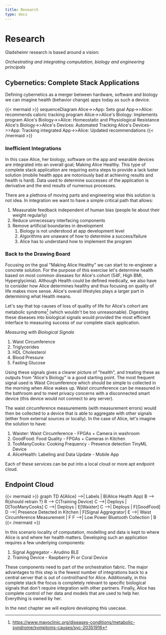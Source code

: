 ```yaml
---
title: Research
type: docs
---
```


# Research 

Glaðsheimr research is based around a vision:

*Orchestrating and integrating computation, biology and engineering principals*

## Cybernetics: Complete Stack Applications

Defining cybernetics as a merger between hardware, software and biology we can imagine health (behavior change) apps today
as such a device. 

{{< mermaid >}}
sequenceDiagram
    Alice->>App: Sets goal
        App->>Alice: recommends caloric tracking program
    Alice->>Alice's Biology: Implements program
        Alice's Biology->>Alice: Homeostatic and Physiological Resistance 
        Alice's Biology->>Alice's Devices: Automated Tracking
        Alice's Devices->>App: Tracking integrated
        App->>Alice: Updated recommendations
{{< /mermaid >}}

### Inefficient Integrations

In this case Alice, her biology, software on the app and wearable devices are integrated into an overall goal; Making Alice Healthy. This type of complete stack application
are requiring extra steps to provide a lack luster solution (mobile health apps are notoriously bad at achieving results and health is hard). Data used to determine successes of the application is derivative and the end results of numerous processes.  

There are a plethora of moving parts and engineering wise this solution is not idea. In integration we want to have a simple critical path that allows:

1. Measurable feedback independent of human bias (people lie about their weight regularly)
2. Reduce unnecessary interfacing components 
3. Remove artificial boundaries in development 
    1. Biology is not understood at app development level 
    2. Algorithms are unaware of how to determine a success/failure 
    3. Alice has to understand how to implement the program


### Back to the Drawing Board

Focusing on the goal "Making Alice Healthy" we can start to re-engineer a concrete solution. For the purpose of this exercise let's 
determine health based on most common diseases for Alice's cohort (54F, High BMI, Hyperglycimia). Although Health could be defined medically, 
we also have to consider how Alice determines healthy and thus focusing on quality of life makes more sense. Alice's overall lifestyles 
plays a larger part in determining what Health means.

Let's say that top causes of loss of quality of life for Alice's cohort 
are metabolic syndrome[^1] (which wouldn't be too unreasonable). 
Digesting these diseases into biological signals would provided the most efficient interface
to measuring success of our complete stack application. 

*Measuring with Biological Signals*

1. Waist Circumference 
2. Triglycerides
3. HDL Cholesterol
4. Blood Pressure
5. Fasting Glucose

Using these signals gives a clearer picture of "health", and treating these as outputs from "Alice's Biology" is a good starting point. The most frequent signal used is Waist Circumference which should be simple to collected in the morning when Alice wakes up. Waist circumference can be measured in the bathroom and to meet privacy concerns with a disconnected smart device (this device would not connect to any server). 

The waist circumference measurements (with measurement errors) would then be collected to a device that is able to aggregate with other signals (either from external sources or locally). In the case of Alice, let's imagine the solution to have:

1. Waister: Waist Circumference - FPGAs + Camera in washroom
2. GoodFood: Food Quality - FPGAs + Cameras in Kitchen
3. TooManyCooks: Cooking Frequency - Presence detection TinyML Device
4. AliceHealth: Labeling and Data Update - Mobile App

Each of these services can be put into a local cloud or more apt endpoint cloud.


## Endpoint Cloud
{{< mermaid >}}
graph TD
  A[Alice] -->| Labels | B(Alice Health App)
  B --> R{should retrain ?}
  R --> C(Training Device)
  C -->| Deploys | D[TooManyCooks]
  C -->| Deploys | E[Waister]
  C -->| Deploys | F[GoodFood]
  D -->| Presence Detected in Kitchen | F[Signal Aggregrator]
  E -->| Waist Circumference Measurement | F
  F -->| Low Power Bluetooth Collection | B
{{< /mermaid >}}

In this scenario locality of computation, modelling and data is kept to where Alice is and where her health matters. Developing such an application requires a few underlying components:

1. Signal Aggregator - Arudino BLE 
2. Training Device - Raspberry Pi or Coral Device

These components need to part of the orchestration fabric. The major advantages to this step is the fewest number of integrations back to a central server that is out of control/hand for Alice. Additionally, in this complete stack the focus is completely relevant to specific biological signals that don't require integration with other partners. Finally, Alice has complete control of her data and models that are used to help her. Everything is owned by her. 


In the next chapter we will explore developing this usecase. 








[^1]: https://www.mayoclinic.org/diseases-conditions/metabolic-syndrome/symptoms-causes/syc-20351916
[^2]: http://www.cqaimh.org/pdf/tool_metabolic.pdf
